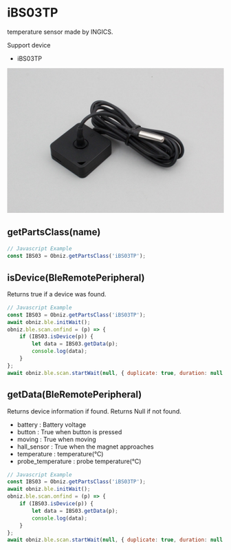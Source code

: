 # iBS03TP
temperature sensor made by INGICS.

Support device

- iBS03TP

![](image.jpg)


## getPartsClass(name)

```javascript
// Javascript Example
const IBS03 = Obniz.getPartsClass('iBS03TP');
```

## isDevice(BleRemotePeripheral)

Returns true if a device was found.

```javascript
// Javascript Example
const IBS03 = Obniz.getPartsClass('iBS03TP');
await obniz.ble.initWait();
obniz.ble.scan.onfind = (p) => {
    if (IBS03.isDevice(p)) {
        let data = IBS03.getData(p);
        console.log(data);
    }
};
await obniz.ble.scan.startWait(null, { duplicate: true, duration: null });
```

## getData(BleRemotePeripheral)

Returns device information if found. Returns Null if not found.

- battery : Battery voltage
- button : True when button is pressed
- moving : True when moving
- hall_sensor : True when the magnet approaches
- temperature : temperature(℃)
- probe_temperature : probe temperature(℃)


```javascript
// Javascript Example
const IBS03 = Obniz.getPartsClass('iBS03TP');
await obniz.ble.initWait();
obniz.ble.scan.onfind = (p) => {
    if (IBS03.isDevice(p)) {
        let data = IBS03.getData(p);
        console.log(data);
    }
};
await obniz.ble.scan.startWait(null, { duplicate: true, duration: null });
```
